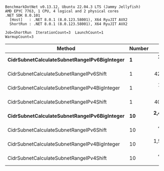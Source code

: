 ```

BenchmarkDotNet v0.13.12, Ubuntu 22.04.3 LTS (Jammy Jellyfish)
AMD EPYC 7763, 1 CPU, 4 logical and 2 physical cores
.NET SDK 8.0.101
  [Host]   : .NET 8.0.1 (8.0.123.58001), X64 RyuJIT AVX2
  ShortRun : .NET 8.0.1 (8.0.123.58001), X64 RyuJIT AVX2

Job=ShortRun  IterationCount=3  LaunchCount=1  
WarmupCount=3  

```
| Method                                       | Number | Mean        | Error     | StdDev   | Min         | Max         | Gen0   | Allocated |
|--------------------------------------------- |------- |------------:|----------:|---------:|------------:|------------:|-------:|----------:|
| **CidrSubnetCalculateSubnetRangeIPv6BigInteger** | **1**      |   **243.79 ns** |  **5.328 ns** | **0.292 ns** |   **243.57 ns** |   **244.12 ns** | **0.0048** |     **432 B** |
| CidrSubnetCalculateSubnetRangeIPv6Shift      | 1      |    42.50 ns |  2.888 ns | 0.158 ns |    42.34 ns |    42.66 ns | 0.0019 |     160 B |
| CidrSubnetCalculateSubnetRangeIPv4BigInteger | 1      |   152.86 ns |  3.606 ns | 0.198 ns |   152.64 ns |   153.01 ns | 0.0024 |     208 B |
| CidrSubnetCalculateSubnetRangeIPv4Shift      | 1      |    40.55 ns |  2.616 ns | 0.143 ns |    40.40 ns |    40.68 ns | 0.0021 |     176 B |
| **CidrSubnetCalculateSubnetRangeIPv6BigInteger** | **10**     | **2,433.43 ns** | **60.090 ns** | **3.294 ns** | **2,431.22 ns** | **2,437.21 ns** | **0.0496** |    **4320 B** |
| CidrSubnetCalculateSubnetRangeIPv6Shift      | 10     |   430.54 ns | 74.734 ns | 4.096 ns |   426.01 ns |   433.99 ns | 0.0191 |    1600 B |
| CidrSubnetCalculateSubnetRangeIPv4BigInteger | 10     | 1,503.23 ns | 28.223 ns | 1.547 ns | 1,502.29 ns | 1,505.01 ns | 0.0248 |    2080 B |
| CidrSubnetCalculateSubnetRangeIPv4Shift      | 10     |   400.33 ns | 18.545 ns | 1.017 ns |   399.22 ns |   401.20 ns | 0.0210 |    1760 B |
